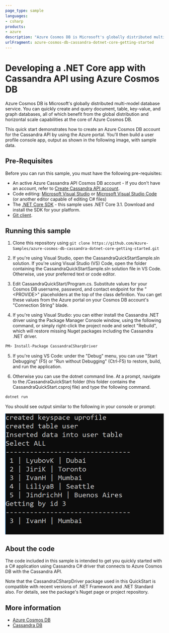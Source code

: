 ```yaml
---
page_type: sample
languages:
- csharp
products:
- azure
description: "Azure Cosmos DB is Microsoft's globally distributed multi-model database service"
urlFragment: azure-cosmos-db-cassandra-dotnet-core-getting-started
---
```


# Developing a .NET Core app with Cassandra API using Azure Cosmos DB
Azure Cosmos DB is Microsoft's globally distributed multi-model database service. You can quickly create and query document, table, key-value, and graph databases, all of which benefit from the global distribution and horizontal scale capabilities at the core of Azure Cosmos DB.

This quick start demonstrates how to create an Azure Cosmos DB account for the Cassandra API by using the Azure portal. You'll then build a user profile console app, output as shown in the following image, with sample data.

## Pre-Requisites

Before you can run this sample, you must have the following pre-requisites:

* An active Azure Cassandra API Cosmos DB account - If you don't have an account, refer to [Create Cassandra API account](https://docs.microsoft.com/azure/cosmos-db/create-cassandra-dotnet). 
* Code editing: [Microsoft Visual Studio](https://www.visualstudio.com) or [Microsoft Visual Studio Code](https://code.visualstudio.com/) (or another editor capable of editing C# files)
* The [.NET Core SDK](https://dotnet.microsoft.com/download/) - this sample uses .NET Core 3.1. Download and install the SDK for your platform.
* [Git client](http://git-scm.com/).

## Running this sample

1. Clone this repository using `git clone https://github.com/Azure-Samples/azure-cosmos-db-cassandra-dotnet-core-getting-started.git`

2. If you're using Visual Studio, open the CassandraQuickStartSample.sln solution. If you're using Visual Studio (VS) Code, open the folder containing the CassandraQuickStartSample.sln solution file in VS Code. Otherwise, use your preferred text or code editor.

3. Edit CassandraQuickStart/Program.cs. Substitute values for your Cosmos DB username, password, and contact endpoint for the "&lt;PROVIDE&gt;" placeholders at the top of the class definition. You can get these values from the Azure portal on your Cosmos DB account's "Connection String" blade.

4. If you're using Visual Studio: you can either install the Cassandra .NET driver using the Package Manager Console window, using the following command, or simply right-click the project node and select "Rebuild", which will restore missing Nuget packages including the Cassandra .NET driver.
  
```bash
PM> Install-Package CassandraCSharpDriver
```

5. If you're using VS Code: under the "Debug" menu, you can use "Start Debugging" (F5) or "Run without Debugging" (Ctrl-F5) to restore, build, and run the application.

6. Otherwise you can use the dotnet command line. At a prompt, navigate to the /CassandraQuickStart folder (this folder contains the CassandraQuickStart.csproj file) and type the following command.

```bash
dotnet run
```

You should see output similar to the following in your console or prompt:

![User Data](/img.PNG?raw=true "user data")

## About the code

The code included in this sample is intended to get you quickly started with a C# application using Cassandra C# driver that connects to Azure Cosmos DB with the Cassandra API.

Note that the CassandraCSharpDriver package used in this QuickStart is compatible with recent versions of .NET Framework and .NET Standard also. For details, see the package's Nuget page or project repository.

## More information

- [Azure Cosmos DB](https://docs.microsoft.com/azure/cosmos-db/introduction)
- [Cassandra DB](http://cassandra.apache.org/)
